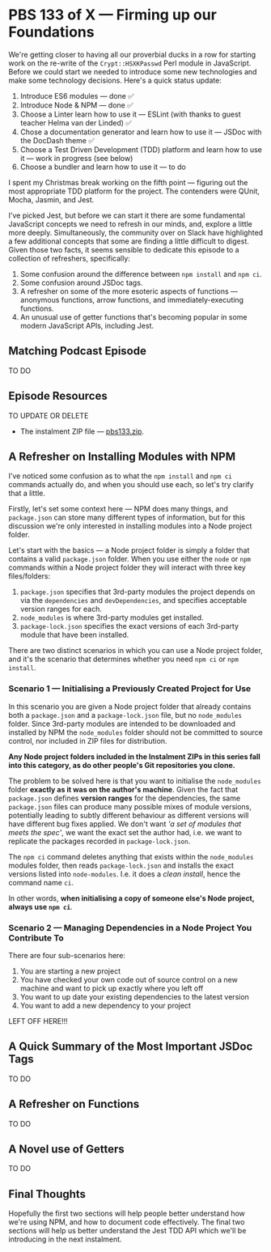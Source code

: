 # PBS 133 of X — Firming up our Foundations

We're getting closer to having all our proverbial ducks in a row for starting work on the re-write of the `Crypt::HSXKPasswd` Perl module in JavaScript. Before we could start we needed to introduce some new technologies and make some technology decisions. Here's a quick status update:

1. Introduce ES6 modules — done ✅
2. Introduce Node & NPM — done ✅
3. Choose a Linter learn how to use it — ESLint (with thanks to guest teacher Helma van der Linded) ✅ 
4. Chose a documentation generator and learn how to use it — JSDoc with the DocDash theme ✅
5. Choose a Test Driven Development (TDD) platform and learn how to use it — work in progress (see below)
6. Choose a bundler and learn how to use it — to do

I spent my Christmas break working on the fifth point — figuring out the most appropriate TDD platform for the project. The contenders were QUnit, Mocha, Jasmin, and Jest.

I've picked Jest, but before we can start it there are some fundamental JavaScript concepts we need to refresh in our minds, and, explore a little more deeply. Simultaneously, the community over on Slack have highlighted a few additional concepts that some are finding a little difficult to digest. Given those two facts, it seems sensible to dedicate this episode to a collection of refreshers, specifically:

1. Some confusion around the difference between `npm install` and `npm ci`.
2. Some confusion around JSDoc tags.
3. A refresher on some of the more esoteric aspects of functions — anonymous functions, arrow functions, and immediately-executing functions.
4. An unusual use of getter functions that's becoming popular in some modern JavaScript APIs, including Jest.

## Matching Podcast Episode

TO DO

## Episode Resources

TO UPDATE OR DELETE

* The instalment ZIP file — [pbs133.zip](https://github.com/bartificer/programming-by-stealth/raw/master/instalmentZips/pbs133.zip).

## A Refresher on Installing Modules with NPM

I've noticed some confusion as to what the `npm install` and `npm ci` commands actually do, and when you should use each, so let's try clarify that a little.

Firstly, let's set some context here — NPM does many things, and `package.json` can store many different types of information, but for this discussion we're only interested in installing modules into a Node project folder.

Let's start with the basics — a Node project folder is simply a folder that contains a valid `package.json` folder. When you use either the `node` or `npm` commands within a Node project folder they will interact with three key files/folders:

1. `package.json` specifies that 3rd-party modules the project depends on via the `dependencies` and `devDependencies`, and specifies acceptable version ranges for each.
2. `node_modules` is where 3rd-party modules get installed.
3. `package-lock.json` specifies the exact versions of each 3rd-party module that have been installed.

There are two distinct scenarios in which you can use a Node project folder, and it's the scenario that determines whether you need `npm ci` or `npm install`.

### Scenario 1 — Initialising a Previously Created Project for Use

In this scenario you are given a Node project folder that already contains both a `package.json` and a `package-lock.json` file, but no `node_modules` folder. Since 3rd-party modules are intended to be downloaded and installed by NPM the `node_modules` folder should not be committed to source control, nor included in ZIP files for distribution.

**Any Node project folders included in the Instalment ZIPs in this series fall into this category, as do other people's Git repositories you clone.**

The problem to be solved here is that you want to initialise the `node_modules` folder **exactly as it was on the author's machine**. Given the fact that `package.json` defines **version ranges** for the dependencies, the same `package.json` files can produce many possible mixes of module versions, potentially leading to subtly different behaviour as different versions will have different bug fixes applied. We don't want *'a set of modules that meets the spec'*, we want the exact set the author had, i.e. we want to replicate the packages recorded in `package-lock.json`.

The `npm ci` command deletes anything that exists within the `node_modules` modules folder, then reads `package-lock.json` and installs the exact versions listed into `node-modules`. I.e. it does a *clean install*, hence the command name `ci`.

In other words, **when initialising a copy of someone else's Node project, always use `npm ci`**.

### Scenario 2 — Managing Dependencies in a Node Project You Contribute To

There are four sub-scenarios here:

1. You are starting a new project
2. You have checked your own code out of source control on a new machine and want to pick up exactly where you left off
3. You want to up date your existing dependencies to the latest version
4. You want to add a new dependency to your project

LEFT OFF HERE!!!

## A Quick Summary of the Most Important JSDoc Tags

TO DO

## A Refresher on Functions

TO DO

## A Novel use of Getters

TO DO

## Final Thoughts

Hopefully the first two sections will help people better understand how we're using NPM, and how to document code effectively. The final two sections will help us better understand the Jest TDD API which we'll be introducing in the next instalment.